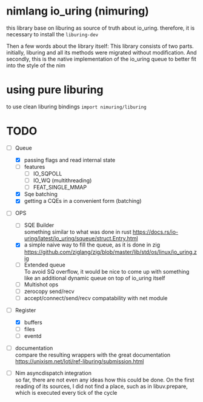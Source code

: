 # nimlang io_uring (nimuring)

this library base on liburing as source of truth about io_uring.
therefore, it is necessary to install the `liburing-dev`

Then a few words about the library itself:
This library consists of two parts.
initially, liburing and all its methods were migrated without modification.
And secondly, this is the native implementation of the io_uring queue
to better fit into the style of the nim


# using pure liburing

to use clean liburing bindings `import nimuring/liburing`

# TODO

- [ ] Queue
  - [x] passing flags and read internal state
  - [ ] features
    - [ ] IO_SQPOLL
    - [ ] IO_WQ (multithreading)
    - [ ] FEAT_SINGLE_MMAP
  - [x] Sqe batching
  - [x] getting a CQEs in a convenient form (batching)

- [ ] OPS
  - [ ] SQE Builder \
       something similar to what was done in rust
       https://docs.rs/io-uring/latest/io_uring/squeue/struct.Entry.html
  - [x] a simple naive way to fill the queue, as it is done in zig
        https://github.com/ziglang/zig/blob/master/lib/std/os/linux/io_uring.zig
  - [ ] Extended queue \
    To avoid SQ overflow, it would be nice to come up with something like an additional dynamic queue on top of io_uring itself
  - [ ] Multishot ops
  - [ ] zerocopy send/recv
  - [ ] accept/connect/send/recv compatability with net module

- [ ] Register
  - [x] buffers
  - [ ] files
  - [ ] eventd

- [ ] documentation \
  compare the resulting wrappers with the great documentation
  https://unixism.net/loti/ref-liburing/submission.html

- [ ] Nim asyncdispatch integration \
  so far, there are not even any ideas how this could be done.
  On the first reading of its sources, I did not find a place,
  such as in libuv.prepare, which is executed every tick of the cycle

